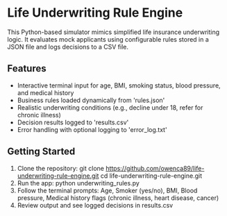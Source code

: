 # Life Underwriting Rule Engine

This Python-based simulator mimics simplified life insurance underwriting logic. It evaluates mock applicants using configurable rules stored in a JSON file and logs decisions to a CSV file.

## Features

- Interactive terminal input for age, BMI, smoking status, blood pressure, and medical history
- Business rules loaded dynamically from 'rules.json'
- Realistic underwriting conditions (e.g., decline under 18, refer for chronic illness)
- Decision results logged to 'results.csv'
- Error handling with optional logging to 'error_log.txt'

## Getting Started

1. Clone the repository:
   git clone https://github.com/owenca89/life-underwriting-rule-engine.git
   cd life-underwriting-rule-engine.git
2. Run the app:
   python underwriting_rules.py
3. Follow the terminal prompts: Age, Smoker (yes/no), BMI, Blood pressure, Medical history flags (chronic illness, heart disease, cancer)
4. Review output and see logged decisions in results.csv

